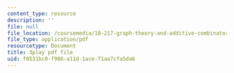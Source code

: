 ```yaml
---
content_type: resource
description: ''
file: null
file_location: /coursemedia/18-217-graph-theory-and-additive-combinatorics-fall-2019/f0531bc0f986a11d1acef1aa7cfa5da6_DUA6lk7X2VY.pdf
file_type: application/pdf
resourcetype: Document
title: 3play pdf file
uid: f0531bc0-f986-a11d-1ace-f1aa7cfa5da6
---
```

